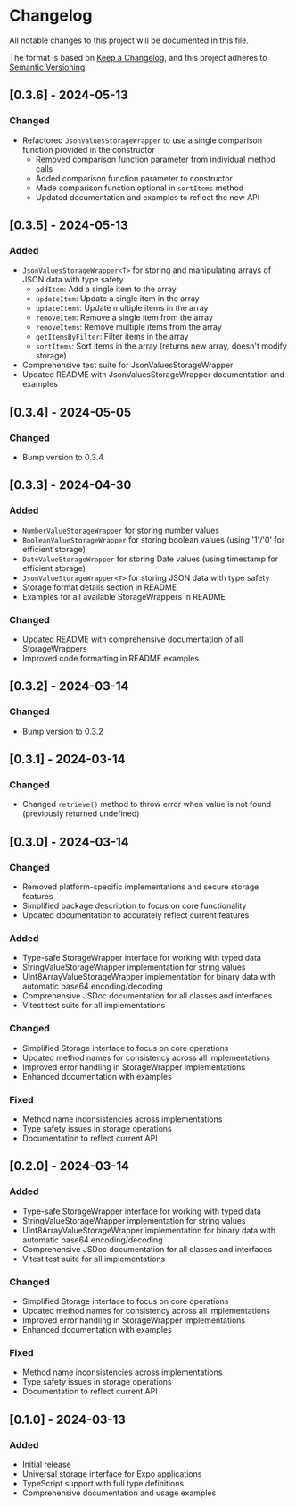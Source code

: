 # Changelog

All notable changes to this project will be documented in this file.

The format is based on [Keep a Changelog](https://keepachangelog.com/en/1.0.0/),
and this project adheres to [Semantic Versioning](https://semver.org/spec/v2.0.0.html).

## [0.3.6] - 2024-05-13

### Changed

- Refactored `JsonValuesStorageWrapper` to use a single comparison function provided in the constructor
  - Removed comparison function parameter from individual method calls
  - Added comparison function parameter to constructor
  - Made comparison function optional in `sortItems` method
  - Updated documentation and examples to reflect the new API

## [0.3.5] - 2024-05-13

### Added

- `JsonValuesStorageWrapper<T>` for storing and manipulating arrays of JSON data with type safety
  - `addItem`: Add a single item to the array
  - `updateItem`: Update a single item in the array
  - `updateItems`: Update multiple items in the array
  - `removeItem`: Remove a single item from the array
  - `removeItems`: Remove multiple items from the array
  - `getItemsByFilter`: Filter items in the array
  - `sortItems`: Sort items in the array (returns new array, doesn't modify storage)
- Comprehensive test suite for JsonValuesStorageWrapper
- Updated README with JsonValuesStorageWrapper documentation and examples

## [0.3.4] - 2024-05-05

### Changed

- Bump version to 0.3.4

## [0.3.3] - 2024-04-30

### Added

- `NumberValueStorageWrapper` for storing number values
- `BooleanValueStorageWrapper` for storing boolean values (using '1'/'0' for efficient storage)
- `DateValueStorageWrapper` for storing Date values (using timestamp for efficient storage)
- `JsonValueStorageWrapper<T>` for storing JSON data with type safety
- Storage format details section in README
- Examples for all available StorageWrappers in README

### Changed

- Updated README with comprehensive documentation of all StorageWrappers
- Improved code formatting in README examples

## [0.3.2] - 2024-03-14

### Changed

- Bump version to 0.3.2

## [0.3.1] - 2024-03-14

### Changed

- Changed `retrieve()` method to throw error when value is not found (previously returned undefined)

## [0.3.0] - 2024-03-14

### Changed

- Removed platform-specific implementations and secure storage features
- Simplified package description to focus on core functionality
- Updated documentation to accurately reflect current features

### Added

- Type-safe StorageWrapper interface for working with typed data
- StringValueStorageWrapper implementation for string values
- Uint8ArrayValueStorageWrapper implementation for binary data with automatic base64 encoding/decoding
- Comprehensive JSDoc documentation for all classes and interfaces
- Vitest test suite for all implementations

### Changed

- Simplified Storage interface to focus on core operations
- Updated method names for consistency across all implementations
- Improved error handling in StorageWrapper implementations
- Enhanced documentation with examples

### Fixed

- Method name inconsistencies across implementations
- Type safety issues in storage operations
- Documentation to reflect current API

## [0.2.0] - 2024-03-14

### Added

- Type-safe StorageWrapper interface for working with typed data
- StringValueStorageWrapper implementation for string values
- Uint8ArrayValueStorageWrapper implementation for binary data with automatic base64 encoding/decoding
- Comprehensive JSDoc documentation for all classes and interfaces
- Vitest test suite for all implementations

### Changed

- Simplified Storage interface to focus on core operations
- Updated method names for consistency across all implementations
- Improved error handling in StorageWrapper implementations
- Enhanced documentation with examples

### Fixed

- Method name inconsistencies across implementations
- Type safety issues in storage operations
- Documentation to reflect current API

## [0.1.0] - 2024-03-13

### Added

- Initial release
- Universal storage interface for Expo applications
- TypeScript support with full type definitions
- Comprehensive documentation and usage examples
